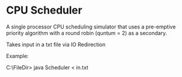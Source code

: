 # CPU Scheduler
A single processor CPU scheduling simulator that uses a pre-emptive priority algorithm with 
a round robin (quntum = 2) as a secondary.

Takes input in a txt file via IO Redirection

Example:

C:\FileDir> java Scheduler < in.txt
